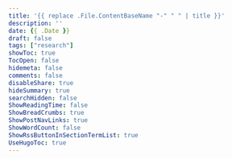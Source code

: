 ```yaml
---
title: '{{ replace .File.ContentBaseName "-" " " | title }}'
description: ''
date: {{ .Date }}
draft: false
tags: ["research"]
showToc: true
TocOpen: false
hidemeta: false
comments: false
disableShare: true
hideSummary: true
searchHidden: false
ShowReadingTime: false
ShowBreadCrumbs: true
ShowPostNavLinks: true
ShowWordCount: false
ShowRssButtonInSectionTermList: true
UseHugoToc: true
---
```

